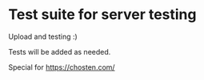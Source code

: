 # Test suite for server testing
Upload and testing :)

Tests will be added as needed.

Special for https://chosten.com/
